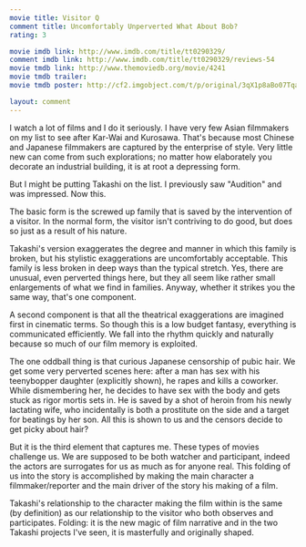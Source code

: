 ```yaml
---
movie title: Visitor Q
comment title: Uncomfortably Unperverted What About Bob?
rating: 3

movie imdb link: http://www.imdb.com/title/tt0290329/
comment imdb link: http://www.imdb.com/title/tt0290329/reviews-54
movie tmdb link: http://www.themoviedb.org/movie/4241
movie tmdb trailer: 
movie tmdb poster: http://cf2.imgobject.com/t/p/original/3qX1p8aBo07TqaJgD07ibH2AtRX.jpg

layout: comment
---
```


I watch a lot of films and I do it seriously. I have very few Asian filmmakers on my list to see after Kar-Wai and Kurosawa. That's because most Chinese and Japanese filmmakers are captured by the enterprise of style. Very little new can come from such explorations; no matter how elaborately you decorate an industrial building, it is at root a depressing form.

But I might be putting Takashi on the list. I previously saw "Audition" and was impressed. Now this.

The basic form is the screwed up family that is saved by the intervention of a visitor. In the normal form, the visitor isn't contriving to do good, but does so just as a result of his nature.

Takashi's version exaggerates the degree and manner in which this family is broken, but his stylistic exaggerations are uncomfortably acceptable. This family is less broken in deep ways than the typical stretch. Yes, there are unusual, even perverted things here, but they all seem like rather small enlargements of what we find in families. Anyway, whether it strikes you the same way, that's one component.

A second component is that all the theatrical exaggerations are imagined first in cinematic terms. So though this is a low budget fantasy, everything is communicated efficiently. We fall into the rhythm quickly and naturally because so much of our film memory is exploited.

The one oddball thing is that curious Japanese censorship of pubic hair. We get some very perverted scenes here: after a man has sex with his teenybopper daughter (explicitly shown), he rapes and kills a coworker. While dismembering her, he decides to have sex with the body and gets stuck as rigor mortis sets in. He is saved by a shot of heroin from his newly lactating wife, who incidentally is both a prostitute on the side and a target for beatings by her son. All this is shown to us and the censors decide to get picky about hair? 

But it is the third element that captures me. These types of movies challenge us. We are supposed to be both watcher and participant, indeed the actors are surrogates for us as much as for anyone real. This folding of us into the story is accomplished by making the main character a filmmaker/reporter and the main driver of the story his making of a film.

Takashi's relationship to the character making the film within is the same (by definition) as our relationship to the visitor who both observes and participates. Folding: it is the new magic of film narrative and in the two Takashi projects I've seen, it is masterfully and originally shaped.